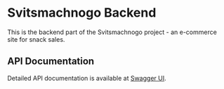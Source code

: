 # Svitsmachnogo Backend

This is the backend part of the Svitsmachnogo project - an e-commerce site for snack sales.

## API Documentation

Detailed API documentation is available at [Swagger UI](https://svitsmachnogo.space/swagger-ui/index.html).

